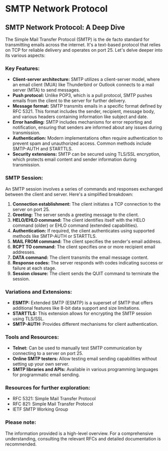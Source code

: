 # SMTP Network Protocol

## SMTP Network Protocol: A Deep Dive

The Simple Mail Transfer Protocol (SMTP) is the de facto standard for transmitting emails across the internet. It's a text-based protocol that relies on TCP for reliable delivery and operates on port 25. Let's delve deeper into its various aspects:

### Key Features:

* **Client-server architecture:** SMTP utilizes a client-server model, where an email client (MUA) like Thunderbird or Outlook connects to a mail server (MTA) to send messages.
* **Push protocol:** Unlike POP3, which is a pull protocol, SMTP pushes emails from the client to the server for further delivery.
* **Message format:** SMTP transmits emails in a specific format defined by RFC 5321. This format includes the sender, recipient, message body, and various headers containing information like subject and date.
* **Error handling:** SMTP includes mechanisms for error reporting and notification, ensuring that senders are informed about any issues during transmission.
* **Authentication:** Modern implementations often require authentication to prevent spam and unauthorized access. Common methods include SMTP-AUTH and STARTTLS.
* **Security extensions:** SMTP can be secured using TLS/SSL encryption, which protects email content and sender information during transmission.

### SMTP Session:

An SMTP session involves a series of commands and responses exchanged between the client and server. Here's a simplified breakdown:

1. **Connection establishment:** The client initiates a TCP connection to the server on port 25.
2. **Greeting:** The server sends a greeting message to the client.
3. **HELO/EHLO command:** The client identifies itself with the HELO command (older) or EHLO command (extended capabilities).
4. **Authentication:** If required, the client authenticates using supported methods like SMTP-AUTH or STARTTLS.
5. **MAIL FROM command:** The client specifies the sender's email address.
6. **RCPT TO command:** The client specifies one or more recipient email addresses.
7. **DATA command:** The client transmits the email message content.
8. **Response codes:** The server responds with codes indicating success or failure at each stage.
9. **Session closure:** The client sends the QUIT command to terminate the session.

### Variations and Extensions:

* **ESMTP:** Extended SMTP (ESMTP) is a superset of SMTP that offers additional features like 8-bit data support and size limitations.
* **STARTTLS:** This extension allows for encrypting the SMTP session using TLS/SSL.
* **SMTP-AUTH:** Provides different mechanisms for client authentication.

### Tools and Resources:

* **Telnet:** Can be used to manually test SMTP communication by connecting to a server on port 25.
* **Online SMTP testers:** Allow testing email sending capabilities without setting up your own server.
* **SMTP libraries and APIs:** Available in various programming languages for programmatic email sending.

### Resources for further exploration:

* RFC 5321: Simple Mail Transfer Protocol
* RFC 821: Simple Mail Transfer Protocol
* IETF SMTP Working Group

### Please note:

The information provided is a high-level overview. For a comprehensive understanding, consulting the relevant RFCs and detailed documentation is recommended.

